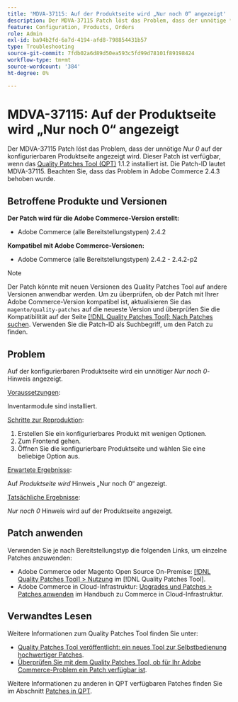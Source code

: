 ```yaml
---
title: 'MDVA-37115: Auf der Produktseite wird „Nur noch 0“ angezeigt'
description: Der MDVA-37115 Patch löst das Problem, dass der unnötige *Nur 0 verbleibende* Hinweis auf der konfigurierbaren Produktseite angezeigt wird. Dieser Patch ist verfügbar, wenn das [Quality Patches Tool (QPT)](https://experienceleague.adobe.com/de/docs/commerce-operations/tools/quality-patches-tool/quality-patches-tool-to-self-serve-quality-patches) 1.1.2 installiert ist. Die Patch-ID lautet MDVA-37115. Beachten Sie, dass das Problem in Adobe Commerce 2.4.3 behoben wurde.
feature: Configuration, Products, Orders
role: Admin
exl-id: ba94b2fd-6a7d-4194-afd8-798854431b57
type: Troubleshooting
source-git-commit: 7fdb02a6d89d50ea593c5fd99d78101f89198424
workflow-type: tm+mt
source-wordcount: '384'
ht-degree: 0%

---
```


# MDVA-37115: Auf der Produktseite wird „Nur noch 0“ angezeigt

Der MDVA-37115 Patch löst das Problem, dass der unnötige *Nur 0* auf der konfigurierbaren Produktseite angezeigt wird. Dieser Patch ist verfügbar, wenn das [Quality Patches Tool (QPT)](https://experienceleague.adobe.com/de/docs/commerce-operations/tools/quality-patches-tool/quality-patches-tool-to-self-serve-quality-patches) 1.1.2 installiert ist. Die Patch-ID lautet MDVA-37115. Beachten Sie, dass das Problem in Adobe Commerce 2.4.3 behoben wurde.

## Betroffene Produkte und Versionen

**Der Patch wird für die Adobe Commerce-Version erstellt:**

* Adobe Commerce (alle Bereitstellungstypen) 2.4.2

**Kompatibel mit Adobe Commerce-Versionen:**

* Adobe Commerce (alle Bereitstellungstypen) 2.4.2 - 2.4.2-p2

>[!NOTE]
>
>Der Patch könnte mit neuen Versionen des Quality Patches Tool auf andere Versionen anwendbar werden. Um zu überprüfen, ob der Patch mit Ihrer Adobe Commerce-Version kompatibel ist, aktualisieren Sie das `magento/quality-patches` auf die neueste Version und überprüfen Sie die Kompatibilität auf der Seite [[!DNL Quality Patches Tool]: Nach Patches suchen](https://experienceleague.adobe.com/de/docs/commerce-operations/tools/quality-patches-tool/quality-patches-tool-to-self-serve-quality-patches). Verwenden Sie die Patch-ID als Suchbegriff, um den Patch zu finden.

## Problem

Auf der konfigurierbaren Produktseite wird ein unnötiger *Nur noch 0*-Hinweis angezeigt.

<u>Voraussetzungen</u>:

Inventarmodule sind installiert.

<u>Schritte zur Reproduktion</u>:

1. Erstellen Sie ein konfigurierbares Produkt mit wenigen Optionen.
1. Zum Frontend gehen.
1. Öffnen Sie die konfigurierbare Produktseite und wählen Sie eine beliebige Option aus.

<u>Erwartete Ergebnisse</u>:

Auf *Produktseite wird* Hinweis „Nur noch 0“ angezeigt.

<u>Tatsächliche Ergebnisse</u>:

*Nur noch 0* Hinweis wird auf der Produktseite angezeigt.

## Patch anwenden

Verwenden Sie je nach Bereitstellungstyp die folgenden Links, um einzelne Patches anzuwenden:

* Adobe Commerce oder Magento Open Source On-Premise: [[!DNL Quality Patches Tool] > Nutzung](/help/tools/quality-patches-tool/usage.md) im [!DNL Quality Patches Tool].
* Adobe Commerce in Cloud-Infrastruktur: [Upgrades und Patches > Patches anwenden](https://experienceleague.adobe.com/docs/commerce-cloud-service/user-guide/develop/upgrade/apply-patches.html?lang=de) im Handbuch zu Commerce in Cloud-Infrastruktur.

## Verwandtes Lesen

Weitere Informationen zum Quality Patches Tool finden Sie unter:

* [Quality Patches Tool veröffentlicht: ein neues Tool zur Selbstbedienung hochwertiger Patches](https://experienceleague.adobe.com/de/docs/commerce-operations/tools/quality-patches-tool/quality-patches-tool-to-self-serve-quality-patches).
* [Überprüfen Sie mit dem Quality Patches Tool, ob für Ihr Adobe Commerce-Problem ein Patch verfügbar ist](/help/tools/quality-patches-tool/patches-available-in-qpt/check-patch-for-magento-issue-with-magento-quality-patches.md).

Weitere Informationen zu anderen in QPT verfügbaren Patches finden Sie im Abschnitt [Patches in QPT](https://support.magento.com/hc/en-us/sections/360010506631-Patches-available-in-MQP-tool-).
